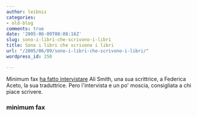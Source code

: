 ```yaml
---
author: leibniz
categories:
- old-blog
comments: true
date: '2005-06-09T08:08:16Z'
slug: sono-i-libri-che-scrivono-i-libri
title: Sono i libri che scrivono i libri
url: "/2005/06/09/sono-i-libri-che-scrivono-i-libri/"
wordpress_id: 250

---
```

Minimum fax [ha fatto intervistare](http://www.minimumfax.com/newsletter.asp?newsletterID=40&nl=2)
Ali Smith, una sua scrittrice, a Federica Aceto, la sua traduttrice.
Pero l'intervista e un po' moscia, consigliata a chi piace scrivere.  



### minimum fax

